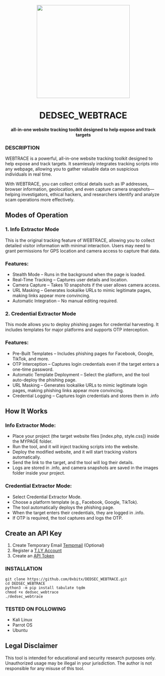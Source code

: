 
<p align="center">
<img src="https://media0.giphy.com/media/v1.Y2lkPTc5MGI3NjExMDA0bGZkem4ydWZ5N3RuOHZ1NW9zcWEydzR4Z3Azd3hhaXl1YmR0eSZlcD12MV9pbnRlcm5hbF9naWZfYnlfaWQmY3Q9Zw/3o6vXZwXqTK4186JBC/giphy.gif", width="300", height="300">
</p>

<h1 align="center">DEDSEC_WEBTRACE</h1>
<h4 align="center">all-in-one website tracking toolkit designed to help expose and track targets</h4>

### DESCRIPTION
WEBTRACE is a powerful, all-in-one website tracking toolkit designed to help expose and track targets. It seamlessly integrates tracking scripts into any webpage, allowing you to gather valuable data on suspicious individuals in real time.

With WEBTRACE, you can collect critical details such as IP addresses, browser information, geolocation, and even capture camera snapshots—helping investigators, ethical hackers, and researchers identify and analyze scam operations more effectively.

## Modes of Operation

### 1. Info Extractor Mode
This is the original tracking feature of WEBTRACE, allowing you to collect detailed visitor information with minimal interaction. Users may need to grant permissions for GPS location and camera access to capture that data.

### Features:
   * Stealth Mode – Runs in the background when the page is loaded.
   * Real-Time Tracking – Captures user details and location.
   * Camera Capture – Takes 10 snapshots if the user allows camera access.
   * URL Masking – Generates lookalike URLs to mimic legitimate pages, making links appear more convincing.
   * Automatic Integration – No manual editing required.

### 2. Credential Extractor Mode
  This mode allows you to deploy phishing pages for credential harvesting. It includes templates for major platforms and supports OTP interception.
  ### Features:
  * Pre-Built Templates – Includes phishing pages for Facebook, Google, TikTok, and more.
  * OTP Interception – Captures login credentials even if the target enters a one-time password.
  * Automatic Template Deployment – Select the platform, and the tool auto-deploy the phishing page.
  * URL Masking – Generates lookalike URLs to mimic legitimate login pages, making phishing links appear more convincing.
  * Credential Logging – Captures login credentials and stores them in .info

## How It Works

### Info Extractor Mode:
  * Place your project (the target website files [index.php, style.css]) inside the MYPAGE folder.
  * Run the tool, and it will inject tracking scripts into the website.
  * Deploy the modified website, and it will start tracking visitors automatically.
  * Send the link to the target, and the tool will log their details.
  * Logs are stored in .info, and camera snapshots are saved in the images folder inside your project.

### Credential Extractor Mode:
  * Select Credential Extractor Mode.
  * Choose a platform template (e.g., Facebook, Google, TikTok).
  * The tool automatically deploys the phishing page.
  * When the target enters their credentials, they are logged in .info.
  * If OTP is required, the tool captures and logs the OTP.

## Create an API Key
1. Create Temporary Email [Tempmail](https://www.emailnator.com/) (Optional)
1. Register a [T.LY Account](https://t.ly/register)
2. Create an [API Token](https://t.ly/settings#/api)

### INSTALLATION
    git clone https://github.com/0xbitx/DEDSEC_WEBTRACE.git
    cd DEDSEC_WEBTRACE
    python3 -m pip install tabulate tqdm
    chmod +x dedsec_webtrace 
    ./dedsec_webtrace

### TESTED ON FOLLOWING
* Kali Linux 
* Parrot OS 
* Ubuntu
  
## Legal Disclaimer

This tool is intended for educational and security research purposes only. Unauthorized usage may be illegal in your jurisdiction. The author is not responsible for any misuse of this tool.

